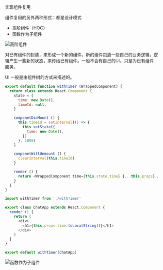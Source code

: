 实现组件复用

组件复用的另外两种形式：都是设计模式

* 高阶组件（HOC）
* 函数作为子组件

![高阶组件](https://pic3.zhimg.com/80/v2-7d0486095cc1b1523204181a3db3fda3_1440w.png)

对已有组件的封装，来形成一个新的组件，新的组件包涵一些自己的业务逻辑，逻辑产生一些新的状态，来传给已有组件。一般不会有自己的UI，只是为已有组件服务。

UI 一般是由组件树的方式来描述的。

``` js
export default function withTimer (WrappedComponent) {
  return class extends React.Component {
    state = {
      time: new Date(),
      timeId: null,
    }

    componetDidMount () {
      this.timeId = setInterval(() => {
        this.setState({
          time: new Date(),
        })
      }, 1000)
    }

    componetWillUnmount () {
      clearInterval(this.timeId)
    }

    render () {
      return <WrappedComponent time={this.state.time} {...this.props} />
    }
  }
}
```

``` js
import withTimer from './withTimer'

export class ChatApp extends React.Component {
  render () {
    return (
      <div>
        <h1>{this.props.time.toLocalString()}</h1>
      </div>
    )
  }
}

export default withTimer(ChatApp)
```

![函数作为子组件](https://pic4.zhimg.com/80/v2-52ac69a6c46317bace2aa111b1500d54_1440w.png)
